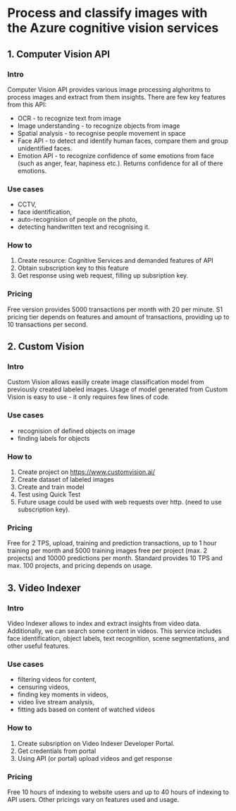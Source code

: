 # Process and classify images with the Azure cognitive vision services

## 1. Computer Vision API
### Intro
Computer Vision API provides various image processing alghoritms to process images and extract from them insights. There are few key features from this API:
- OCR - to recognize text from image
- Image understanding - to recognize objects from image
- Spatial analysis - to recognise people movement in space
- Face API - to detect and identify human faces, compare them and group unidentified faces.
- Emotion API - to recognize confidence of some emotions from face (such as anger, fear, hapiness etc.). Returns confidence for all of there emotions. 


### Use cases
* CCTV,
* face identification,
* auto-recognision of people on the photo,
* detecting handwritten text and recognising it.

### How to
1. Create resource: Cognitive Services and demanded features of API
2. Obtain subscription key to this feature
3. Get response using web request, filling up subsription key.

### Pricing
Free version provides 5000 transactions per month with 20 per minute. S1 pricing tier depends on features and amount of transactions, providing up to 10 transactions per second.

## 2. Custom Vision
### Intro
Custom Vision allows easilly create image classification model from previously created labeled images. Usage of model generated from Custom Vision is easy to use - it only requires few lines of code.

### Use cases
* recognision of defined objects on image
* finding labels for objects

### How to
1. Create project on https://www.customvision.ai/
2. Create dataset of labeled images
3. Create and train model 
4. Test using Quick Test
5. Future usage could be used with web requests over http. (need to use subscription key).

### Pricing
Free for 2 TPS, upload, training and prediction transactions, up to 1 hour training per month and 5000 training images free per project (max. 2 projects) and 10000 predictions per month.
Standard provides 10 TPS and max. 100 projects, and pricing depends on usage.

## 3. Video Indexer
### Intro
Video Indexer allows to index and extract insights from video data. Additionally, we can search some content in videos. This service includes face identification, object labels, text recognition, scene segmentations, and other useful features.

### Use cases
* filtering videos for content,
* censuring videos,
* finding key moments in videos,
* video live stream analysis,
* fitting ads based on content of watched videos

### How to
1. Create subsription on Video Indexer Developer Portal. 
2. Get credentials from portal
3. Using API (or portal) upload videos and get response

### Pricing
Free 10 hours of indexing to website users and up to 40 hours of indexing to API users.
Other pricings vary on features used and usage.
